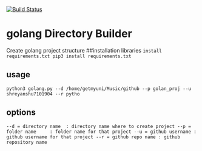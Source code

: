 [![Build Status](https://travis-ci.org/shreyanshu7101904/golang_boilerplate_creater.svg?branch=master)](https://travis-ci.org/shreyanshu7101904/golang_boilerplate_creater)

# golang Directory Builder
Create golang project structure
##installation libraries
`install requirements.txt
  pip3 install requirements.txt`
## usage

`
python3 golang.py --d /home/getmyuni/Music/github --p golan_proj --u shreyanshu7101904 --r pytho
`
## options
`
--d = directory name  : directory name where to create project
--p = folder name     : folder name for that project
--u = github username : github username for that project
--r = github repo name : github repository name
`
